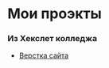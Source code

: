 # Мои проэкты
### Из Хекслет колледжа
- [Верстка сайта](https://github.com/Kva-anna/UnicornShop.git)
  
